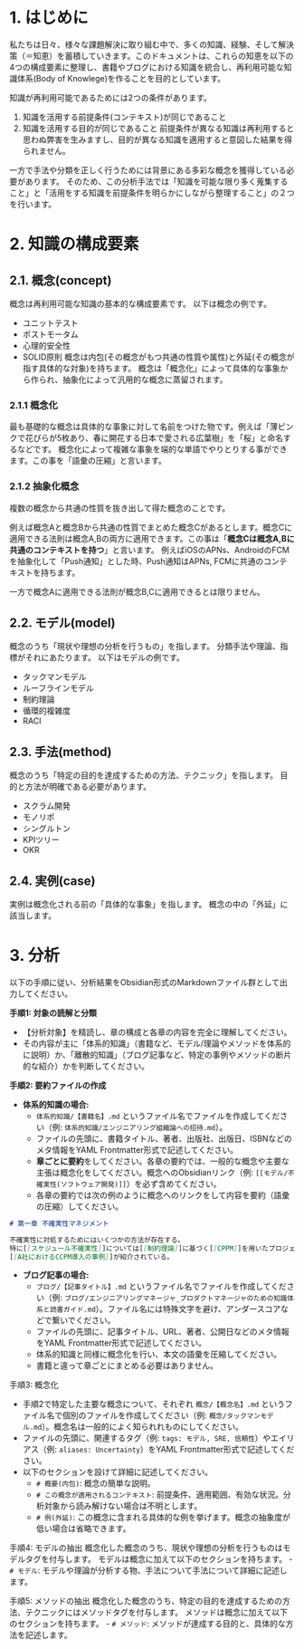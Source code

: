
# 1. はじめに
私たちは日々、様々な課題解決に取り組む中で、多くの知識、経験、そして解決策（＝知恵）を蓄積していきます。このドキュメントは、これらの知恵を以下の4つの構成要素に整理し、書籍やブログにおける知識を統合し、再利用可能な知識体系(Body of Knowlege)を作ることを目的としています。

知識が再利用可能であるためには2つの条件があります。
1. 知識を活用する前提条件(コンテキスト)が同じであること
2. 知識を活用する目的が同じであること
前提条件が異なる知識は再利用すると思わぬ弊害を生みますし、目的が異なる知識を適用すると意図した結果を得られません。

一方で手法や分類を正しく行うためには背景にある多彩な概念を獲得している必要があります。
そのため、この分析手法では「知識を可能な限り多く蒐集すること」と「活用をする知識を前提条件を明らかにしながら整理すること」の２つを行います。
# 2.  知識の構成要素
## 2.1. 概念(concept)
概念は再利用可能な知識の基本的な構成要素です。
以下は概念の例です。
- ユニットテスト
- ポストモータム
- 心理的安全性
- SOLID原則
概念は内包(その概念がもつ共通の性質や属性)と外延(その概念が指す具体的な対象)を持ちます。
概念は「概念化」によって具体的な事象から作られ、抽象化によって汎用的な概念に蒸留されます。
### 2.1.1 概念化
最も基礎的な概念は具体的な事象に対して名前をつけた物です。例えば「薄ピンクで花びらが5枚あり、春に開花する日本で愛される広葉樹」を「桜」と命名するなどです。
概念化によって複雑な事象を端的な単語でやりとりする事ができます。この事を「語彙の圧縮」と言います。
### 2.1.2 抽象化概念
複数の概念から共通の性質を抜き出して得た概念のことです。

例えば概念Aと概念Bから共通の性質でまとめた概念Cがあるとします。概念Cに適用できる法則は概念A,Bの両方に適用できます。この事は「**概念Cは概念A,Bに共通のコンテキストを持つ**」と言います。
例えばiOSのAPNs、AndroidのFCMを抽象化して「Push通知」とした時、Push通知はAPNs, FCMに共通のコンテキストを持ちます。

一方で概念Aに適用できる法則が概念B,Cに適用できるとは限りません。
## 2.2. モデル(model)
概念のうち「現状や理想の分析を行うもの」を指します。
分類手法や理論、指標がそれにあたります。
以下はモデルの例です。
- タックマンモデル
- ルーフラインモデル
- 制約理論
- 循環的複雑度
- RACI
## 2.3. 手法(method)
概念のうち「特定の目的を達成するための方法、テクニック」を指します。
目的と方法が明確である必要があります。
- スクラム開発
- モノリポ
- シングルトン
- KPIツリー
- OKR
## 2.4. 実例(case)
実例は概念化される前の「具体的な事象」を指します。
概念の中の「外延」に該当します。

# 3. 分析
以下の手順に従い、分析結果をObsidian形式のMarkdownファイル群として出力してください。

**手順1: 対象の読解と分類**
- 【分析対象】を精読し、章の構成と各章の内容を完全に理解してください。
- その内容が主に「体系的知識」（書籍など、モデル/理論やメソッドを体系的に説明）か、「離散的知識」（ブログ記事など、特定の事例やメソッドの断片的な紹介）かを判断してください。

**手順2: 要約ファイルの作成**
- **体系的知識の場合:**
    - `体系的知識/【書籍名】.md` というファイル名でファイルを作成してください（例: `体系的知識/エンジニアリング組織論への招待.md`）。
    - ファイルの先頭に、書籍タイトル、著者、出版社、出版日、ISBNなどのメタ情報をYAML Frontmatter形式で記述してください。
    - **章ごとに要約**をしてください。各章の要約では、一般的な概念や主要な主張は概念化をしてください。概念へのObsidianリンク（例: `[[モデル/不確実性(ソフトウェア開発)]]`）を必ず含めてください。
    - 各章の要約では次の例のように概念へのリンクをして内容を要約（語彙の圧縮）してください。
```markdown
# 第一章 不確実性マネジメント

不確実性に対処するためにはいくつかの方法が存在する。
特に[[スケジュール不確実性]]については[[制約理論]]に基づく[[CPPM]]を用いたプロジェクトマネジメント手法が有効である。
[[A社におけるCCPM導入の事例]]が紹介されている。
````

- **ブログ記事の場合:**
    - `ブログ/【記事タイトル】.md` というファイル名でファイルを作成してください（例: `ブログ/エンジニアリングマネージャ_プロダクトマネージャのための知識体系と読書ガイド.md`）。ファイル名には特殊文字を避け、アンダースコアなどで繋いでください。
    - ファイルの先頭に、記事タイトル、URL、著者、公開日などのメタ情報をYAML Frontmatter形式で記述してください。
    - 体系的知識と同様に概念化を行い、本文の語彙を圧縮してください。
    - 書籍と違って章ごとにまとめる必要はありません。

手順3: 概念化
- 手順2で特定した主要な概念について、それぞれ `概念/【概念名】.md` というファイル名で個別のファイルを作成してください（例: `概念/タックマンモデル.md`）。概念名は一般的によく知られれものにしてください。
- ファイルの先頭に、関連するタグ（例: `tags: モデル, SRE, 信頼性`）やエイリアス（例: `aliases: Uncertainty`）をYAML Frontmatter形式で記述してください。
- 以下のセクションを設けて詳細に記述してください。
    - `# 概要(内包)`: 概念の簡単な説明。
    - `# この概念が適用されるコンテキスト`: 前提条件、適用範囲、有効な状況。分析対象から読み解けない場合は不明とします。
    - `# 例(外延)`: この概念に含まれる具体的な例を挙げます。概念の抽象度が低い場合は省略できます。

手順4: モデルの抽出
概念化した概念のうち、現状や理想の分析を行うものはモデルタグを付与します。
モデルは概念に加えて以下のセクションを持ちます。
	- `# モデル`: モデルや理論が分析する物、手法について手法について詳細に記述します。

手順5: メソッドの抽出
概念化した概念のうち、特定の目的を達成するための方法、テクニックにはメソッドタグを付与します。
メソッドは概念に加えて以下のセクションを持ちます。
	- `# メソッド`: メソッドが達成する目的と、具体的な方法を記述します。

